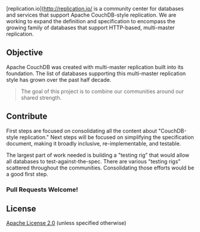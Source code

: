 [replication.io](http://replication.io/ is a community center for databases
and services that support Apache CouchDB-style replication. We are working
to expand the definition and specification to encompass the growing family
of databases that support HTTP-based, multi-master replication.

## Objective

Apache CouchDB was created with multi-master replication built into its foundation.
The list of databases supporting this multi-master replication style has grown over
the past half decade.

> The goal of this project is to combine our communities around our shared strength.

## Contribute

First steps are focused on consolidating all the content about "CouchDB-style
replication." Next steps will be focused on simplifying the specification document,
making it broadly inclusive, re-implementable, and testable.

The largest part of work needed is building a "testing rig" that would allow all
databases to test-against-the-spec. There are various "testing rigs" scattered
throughout the communities. Consolidating those efforts would be a good first step.

### Pull Requests Welcome!

## License

[Apache License 2.0](http://choosealicense.com/licenses/apache/) (unless specified otherwise)
